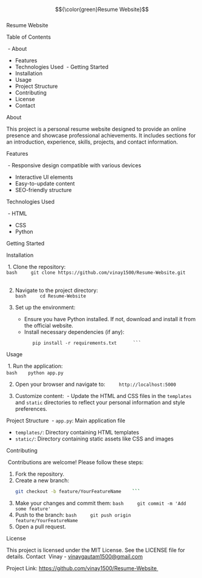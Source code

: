 $${\color{green}Resume Website}$$	
Resume Website

Table of Contents

 - About
 - Features
 - Technologies Used
 - Getting Started
 - Installation
 - Usage
 - Project Structure
 - Contributing
 - License
 - Contact 

About

This project is a personal resume website designed to provide an online presence and showcase professional achievements.
It includes sections for an introduction, experience, skills, projects, and contact information.

Features

 - Responsive design compatible with various devices 
 - Interactive UI elements
 - Easy-to-update content
 - SEO-friendly structure 

Technologies Used

 - HTML
 - CSS
 - Python 

Getting Started

Installation

 1. Clone the repository:    
           ```bash    
              git clone https://github.com/vinay1500/Resume-Website.git    ``` 
              
 2. Navigate to the project directory:    
           ```bash    
              cd Resume-Website    ```
    
 3. Set up the environment:    
       - Ensure you have Python installed. If not, download and install it from the official website.   
       - Install necessary dependencies (if any):      
           ```bash     
              pip install -r requirements.txt      ``` 

Usage

 1. Run the application:   
       ```bash    python app.py    ```  
       
 2. Open your browser and navigate to:  
       ```    http://localhost:5000    ``` 
       
 3. Customize content:    - Update the HTML and CSS files in the `templates` and `static` directories 
    to reflect your personal information and style preferences. 

Project Structure
 - `app.py`: Main application file 
 - `templates/`: Directory containing HTML templates
 - `static/`: Directory containing static assets like CSS and images 

Contributing

 Contributions are welcome! Please follow these steps:  
 1. Fork the repository.
 2. Create a new branch:
      ```bash
      git checkout -b feature/YourFeatureName    ```
 3. Make your changes and commit them:
        ```bash
        git commit -m 'Add some feature'    ```
 5. Push to the branch:
        ```bash
           git push origin feature/YourFeatureName    ```
 7. Open a pull request. 

License

This project is licensed under the MIT License. See the LICENSE file for details.
Contact
 Vinay - vinaygautam1500@gmail.com 
 
 Project Link: https://github.com/vinay1500/Resume-Website 

